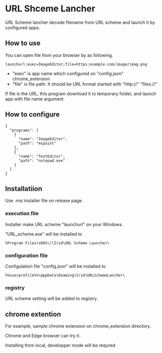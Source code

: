 # URL Shceme Lancher
URL Scheme lancher decode filename from URL scheme and launch it by configured apps.

## How to use
You can open file from your browser by as following.
```
launchurl:exec=ImageEditor;file=https:example.com/image/imag.png
```
* "exec" is app name which configured on "config.json" 
chrome_extension
* "file" is file path. It should be URL format started with "http://" "files://"

If file is the URL, this program download it to temporary folder, and launch app with file name argument.


## How to configure

```
{
  "programs": [
    {
      "name": "ImageEditor",
      "path": "mspaint"
    },
    {
      "name": "TextEditor",
      "path": "notepad.exe"
    }
  ]
}

```

## Installatiion
Use .msi installer file on release page.


### execution file
Installer make URL scheme "launchurl" on your Windows.

"URL_scheme.exe" will be installed to
```
%Program Files(x86%\)\Irid\URL Scheme Launcher\
```

### configuration file
Configulation file "config.json" will be installed to
```
%%userprofile%%\AppData\Roaming\Irid\URLSchemeLancher\
```
### registry
URL scheme setting will be added to registry.


## chrome extention
For example, sample chrome extension on chrome_extension directory.

Chrome and Edge browser can try it. 

Installing from local, developper mode will be requred.

